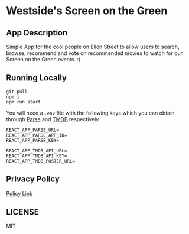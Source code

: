 # Westside's Screen on the Green

## App Description

Simple App for the cool people on Ellen Street to allow users to search, browse, recommend and vote on recommended movies to watch for our Screen on the Green events. :)

## Running Locally

```
git pull
npm i
npm run start
```

You will need a `.env` file with the following keys which you can obtain through [Parse](https://www.back4app.com/) and [TMDB](https://www.themoviedb.org/) respectively.

```
REACT_APP_PARSE_URL=
REACT_APP_PARSE_APP_ID=
REACT_APP_PARSE_KEY=

REACT_APP_TMDB_API_URL=
REACT_APP_TMDB_API_KEY=
REACT_APP_TMDB_POSTER_URL=
```

## Privacy Policy

[Policy Link](https://www.termsfeed.com/live/30e170a1-1378-4ab7-997e-fece3f161242)

## LICENSE

MIT
